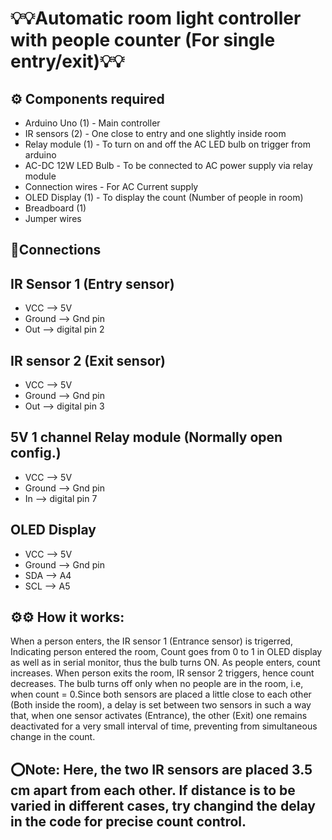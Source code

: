 # 💡💡Automatic room light controller with people counter (For single entry/exit)💡💡
## ⚙️ Components required
*  Arduino Uno (1) - Main controller
*  IR sensors (2) - One close to entry and one slightly inside room
*  Relay module (1) - To turn on and off the AC LED bulb on trigger from arduino
*  AC-DC 12W LED Bulb - To be connected to AC power supply via relay module
*  Connection wires - For AC Current supply
*  OLED Display (1) - To display the count (Number of people in room) 
*  Breadboard (1)
*  Jumper wires 

## 🔗Connections
## IR Sensor 1 (Entry sensor)
* VCC --> 5V 
* Ground --> Gnd pin
* Out --> digital pin 2
## IR sensor 2 (Exit sensor)
* VCC --> 5V
* Ground --> Gnd pin
* Out --> digital pin 3
## 5V 1 channel Relay module (Normally open config.)
* VCC --> 5V
* Ground --> Gnd pin
* In --> digital pin 7
## OLED Display
* VCC --> 5V
* Ground --> Gnd pin
* SDA --> A4
* SCL --> A5
       
## ⚙️⚙️ How it works:
When a person enters, the IR sensor 1 (Entrance sensor) is trigerred, Indicating person entered the room, Count goes from 0 to 1 in OLED display as well as in serial monitor, thus the
bulb turns ON. As people enters, count increases. When person exits the room, IR sensor 2 triggers, hence count decreases. The bulb turns off only when no people are in the room, i.e, when
count = 0.Since both sensors are placed a little close to each other (Both inside the room), a delay is set between two sensors in such a way that, when one sensor activates (Entrance),
the other (Exit) one remains deactivated for a very small interval of time, preventing from simultaneous change in the count.
       
## ⭕Note: Here, the two IR sensors are placed 3.5 cm apart from each other. If distance is to be varied in different cases, try changind the delay in the code for precise count control.
       


       
       
       


